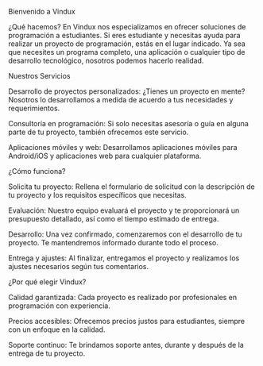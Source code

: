 Bienvenido a Vindux

¿Qué hacemos?
En Vindux nos especializamos en ofrecer soluciones de programación a estudiantes. Si eres estudiante y necesitas ayuda para realizar un proyecto de programación, estás en el lugar indicado. Ya sea que necesites un programa completo, una aplicación o cualquier tipo de desarrollo tecnológico, nosotros podemos hacerlo realidad.

Nuestros Servicios

Desarrollo de proyectos personalizados: ¿Tienes un proyecto en mente? Nosotros lo desarrollamos a medida de acuerdo a tus necesidades y requerimientos.

Consultoría en programación: Si solo necesitas asesoría o guía en alguna parte de tu proyecto, también ofrecemos este servicio.

Aplicaciones móviles y web: Desarrollamos aplicaciones móviles para Android/iOS y aplicaciones web para cualquier plataforma.

¿Cómo funciona?

Solicita tu proyecto: Rellena el formulario de solicitud con la descripción de tu proyecto y los requisitos específicos que necesitas.

Evaluación: Nuestro equipo evaluará el proyecto y te proporcionará un presupuesto detallado, así como el tiempo estimado de entrega.

Desarrollo: Una vez confirmado, comenzaremos con el desarrollo de tu proyecto. Te mantendremos informado durante todo el proceso.

Entrega y ajustes: Al finalizar, entregamos el proyecto y realizamos los ajustes necesarios según tus comentarios.

¿Por qué elegir Vindux?

Calidad garantizada: Cada proyecto es realizado por profesionales en programación con experiencia.

Precios accesibles: Ofrecemos precios justos para estudiantes, siempre con un enfoque en la calidad.

Soporte continuo: Te brindamos soporte antes, durante y después de la entrega de tu proyecto.